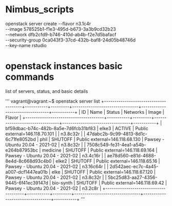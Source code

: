 # Nimbus_scripts

openstack server create --flavor n3.1c4r \
   --image 578525b1-f1e3-495d-b673-3a3b9cd32b23 \
   --network dfb2cfd9-b746-410d-ab4b-f2e7d5bafacf \
   --security-group 0ca043f3-37cd-432b-baf8-24d05b48746d \
   --key-name rstudio


# openstack instances basic commands
list of servers, status, and basic details

'''
vagrant@vagrant:~$ openstack server list
+--------------------------------------+-----------+---------+--------------------------------+---------------------------------+-----------+
| ID                                   | Name      | Status  | Networks                       | Image                           | Flavor    |
+--------------------------------------+-----------+---------+--------------------------------+---------------------------------+-----------+
| bf59dbac-b74c-482b-8a5e-7d6fcb31bf83 | elke3     | ACTIVE  | Public external=146.118.70.101 |                                 | n3.8c32r  |
| 47dabc2b-9c99-4813-8d1c-6c71fe8052bd | phil      | SHUTOFF | Public external=146.118.68.130 | Pawsey - Ubuntu 20.04 - 2021-02 | n3.8c32r  |
| 7508c549-fe31-4ea1-a54b-e264b87953bc | medicine  | SHUTOFF | Public external=146.118.69.164 | Pawsey - Ubuntu 20.04 - 2021-02 | n3.4c16r  |
| ae78d560-e81d-4688-8e4d-8c668d93c4b0 | elke2     | SHUTOFF | Public external=146.118.65.16  | Pawsey - Ubuntu 20.04 - 2021-02 | n3.16c64r |
| 2d542aec-ec7c-4a45-a007-dcf1447ea01b | elke      | SHUTOFF | Public external=146.118.67.120 | Pawsey - Ubuntu 20.04 - 2021-02 | n3.8c32r  |
| 5bc25d83-aa27-4356-9445-6f41ec39147d | bio-synth | SHUTOFF | Public external=146.118.69.42  | Pawsey - Ubuntu 20.04 - 2021-02 | n3.2c8r   |
+--------------------------------------+-----------+---------+--------------------------------+---------------------------------+-----------+
'''
